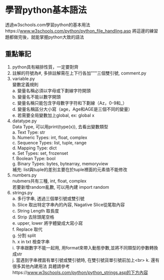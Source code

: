 # 學習python基本語法
透過w3schools.com學習python的基本用法https://www.w3schools.com/python/python_file_handling.asp
將這邊的練習題都做完後，就能掌握python大致的語法

## 重點筆記
1. python具有縮排性質，一定要對齊<br>
2. 註解的符號為#, 多排註解需在上下行各加"""三個雙引號, comment.py<br>
3. variable.py<br>
    變數定義規則<br>
    a. 變量名稱必須以字母或下劃線字符開頭<br>
    b. 變量名不能以數字開頭<br>
    c. 變量名稱只能包含字母數字字符和下劃線（Az，0-9和_）<br>
    d. 變量名稱區分大小寫（age，Age和AGE是三個不同的變量）<br>
    e. 若需要全局變數加上global, ex: global x<br>
4. datatype.py<br>
    Data Type, 可以用print(type(x)), 去看出變數類型<br>
    a. Text Type:	str<br>
    b. Numeric Types:	int, float, complex<br>
    c. Sequence Types:	list, tuple, range<br>
    d. Mapping Type:	dict<br>
    e. Set Types:	set, frozenset<br>
    f. Boolean Type:	bool<br>
    g. Binary Types:	bytes, bytearray, memoryview<br>
    補充: list與tuple的差別主要在於tuple裡面的元素值不能修改<br>
5. numbers.py<br>
    nubmers共有三種, int, float, complex<br>
    若要新增random亂數, 可以用內建 import random<br>
6. strings.py<br>
    a. 多行字串, 透過三個單引號或雙引號<br>
    b. Slice 取出特定字串內的內容, Nagative Slice從尾取內容<br>
    c. String Length 取長度<br>
    d. Strip 去除頭尾空格<br>
    e. upper, lower 將字體變成大寫小寫<br>
    f. Replace 取代<br>
    g. 分割 split<br>
    h. x in txt 檢查字串<br>
    i. 字串跟數字不能一起用, 用format來帶入動態參數,並將不同類型的參數轉換成str<br>
    j. 當遇到字串裡面有單引號或雙引號時, 在雙引號貨單引號前加上\<br>
    k. 還有很多其他內建用法 具體請參考https://www.w3schools.com/python/python_strings.asp的下方內容